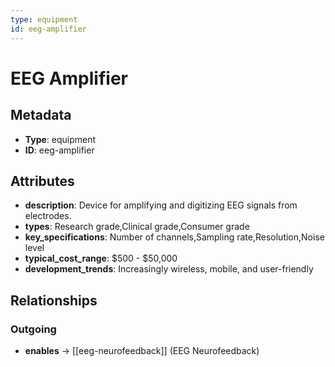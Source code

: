 ```yaml
---
type: equipment
id: eeg-amplifier
---
```


# EEG Amplifier

## Metadata

- **Type**: equipment
- **ID**: eeg-amplifier

## Attributes

- **description**: Device for amplifying and digitizing EEG signals from electrodes.
- **types**: Research grade,Clinical grade,Consumer grade
- **key_specifications**: Number of channels,Sampling rate,Resolution,Noise level
- **typical_cost_range**: $500 - $50,000
- **development_trends**: Increasingly wireless, mobile, and user-friendly

## Relationships

### Outgoing

- **enables** → [[eeg-neurofeedback]] (EEG Neurofeedback)

